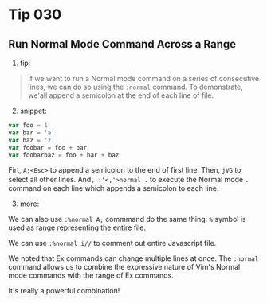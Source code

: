 # Tip 030

## Run Normal Mode Command Across a Range

1. tip:

> If we want to run a Normal mode command on a series of consecutive lines, we can do so using the `:normal` command.
> To demonstrate, we'all append a semicolon at the end of each line of file.

2. snippet:

```js
var foo = 1
var bar = 'a'
var baz = 'z'
var foobar = foo + bar
var foobarbaz = foo + bar + baz
```

Firt, `A;<Esc>` to append a semicolon to the end of first line.
Then, `jVG` to select all other lines.
And，`:'<,'>normal .` to execute the Normal mode `.` command on each line which appends a semicolon to each line.

3.  more:

We can also use `:%normal A;` commmand do the same thing. `%` symbol is used as range representing the entire file.

We can use `:%normal i//` to comment out entire Javascript file.

We noted that Ex commands can change multiple lines at once. The `:normal` command allows us to combine the expressive nature of Vim's Normal mode commands with the range of Ex commands.

It's really a powerful combination!
